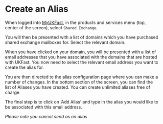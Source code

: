 # Create an Alias

 When logged into [MyUKFast](https://www.ukfast.co.uk/myukfast.html?msg=6&url=%2Fdashboard.php), in the products and services    menu (top, center of the screen), select `Shared Exchange`.


 You will then be presented with a list of domains which you have purchased shared exchange mailboxes for. Select the relevant domain.


 When you have clicked on your domain, you will be presented with a list of email addresses that you have associated with the domains that are hosted with UKFast. You now need to select the relevant email address you want to create the alias for.


 You are then directed to the alias configuration page where you can make a number of changes. In the bottom section of the screen, you can find the list of Aliases you have created. You can create unlimited aliases free of charge.  


 The final step is to click on ‘Add Alias’ and type in the alias you would like to be associated with this email address.

 *Please note you cannot send as an alias*
